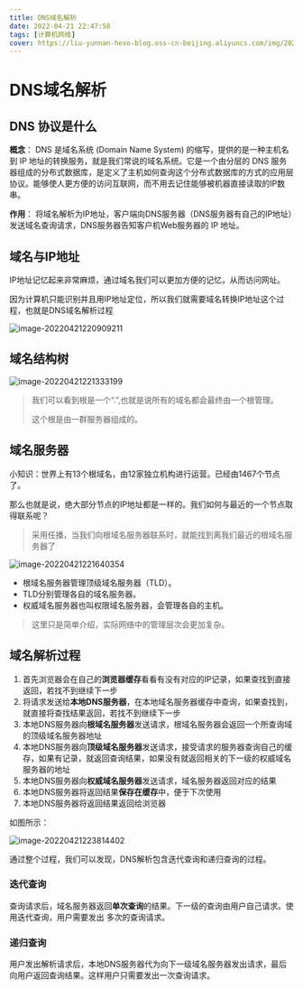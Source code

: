 ```yaml
---
title: DNS域名解析
date: 2022-04-21 22:47:58
tags: [计算机网络]
cover: https://liu-yunnan-hexo-blog.oss-cn-beijing.aliyuncs.com/img/202204212255010.png
---
```

# DNS域名解析

##  DNS 协议是什么

**概念**： DNS 是域名系统 (Domain Name System) 的缩写，提供的是一种主机名到 IP 地址的转换服务，就是我们常说的域名系统。它是一个由分层的 DNS 服务器组成的分布式数据库，是定义了主机如何查询这个分布式数据库的方式的应用层协议。能够使人更方便的访问互联网，而不用去记住能够被机器直接读取的IP数串。

**作用**： 将域名解析为IP地址，客户端向DNS服务器（DNS服务器有自己的IP地址）发送域名查询请求，DNS服务器告知客户机Web服务器的 IP 地址。

## 域名与IP地址

IP地址记忆起来非常麻烦，通过域名我们可以更加方便的记忆，从而访问网址。

因为计算机只能识别并且用IP地址定位，所以我们就需要域名转换IP地址这个过程，也就是DNS域名解析过程

![image-20220421220909211](https://liu-yunnan-hexo-blog.oss-cn-beijing.aliyuncs.com/img/202204212209308.png)

## 域名结构树

![image-20220421221333199](https://liu-yunnan-hexo-blog.oss-cn-beijing.aliyuncs.com/img/202204212213902.png)

> 我们可以看到根是一个“.”,也就是说所有的域名都会最终由一个根管理。
>
> 这个根是由一群服务器组成的。

## 域名服务器

小知识：世界上有13个根域名，由12家独立机构进行运营。已经由1467个节点了。

那么也就是说，绝大部分节点的IP地址都是一样的。我们如何与最近的一个节点取得联系呢？

> 采用任播，当我们向根域名服务器联系时，就能找到离我们最近的根域名服务器了

![image-20220421221640354](https://liu-yunnan-hexo-blog.oss-cn-beijing.aliyuncs.com/img/202204212216086.png)

- 根域名服务器管理顶级域名服务器（TLD）。
- TLD分别管理各自的域名服务器。
- 权威域名服务器也叫权限域名服务器，会管理各自的主机。

> 这里只是简单介绍，实际网络中的管理层次会更加复杂。

## 域名解析过程

1. 首先浏览器会在自己的**浏览器缓存**看看有没有对应的IP记录，如果查找到直接返回，若找不到继续下一步
2. 将请求发送给**本地DNS服务器**，在本地域名服务器缓存中查询，如果查找到，就直接将查找结果返回，若找不到继续下一步
3. 本地DNS服务器向**根域名服务器**发送请求，根域名服务器会返回一个所查询域的顶级域名服务器地址
4. 本地DNS服务器向**顶级域名服务器**发送请求，接受请求的服务器查询自己的缓存，如果有记录，就返回查询结果，如果没有就返回相关的下一级的权威域名服务器的地址
5. 本地DNS服务器向**权威域名服务器**发送请求，域名服务器返回对应的结果
6. 本地DNS服务器将返回结果**保存在缓存**中，便于下次使用
7. 本地DNS服务器将返回结果返回给浏览器

如图所示：

![image-20220421223814402](https://liu-yunnan-hexo-blog.oss-cn-beijing.aliyuncs.com/img/202204212238529.png)

通过整个过程，我们可以发现，DNS解析包含迭代查询和递归查询的过程。

### 迭代查询

查询请求后，域名服务器返回**单次查询**的结果。下一级的查询由用户自己请求。使用迭代查询，用户需要发出 多次的查询请求。

### 递归查询

用户发出解析请求后，本地DNS服务器代为向下一级域名服务器发出请求，最后向用户返回查询结果。这样用户只需要发出一次查询请求。